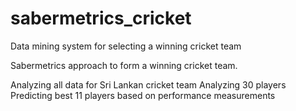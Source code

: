 # sabermetrics_cricket
Data mining system for selecting a winning cricket team

Sabermetrics approach to form a winning cricket team.

Analyzing all data for Sri Lankan cricket team
Analyzing 30 players
Predicting best 11 players based on performance measurements
